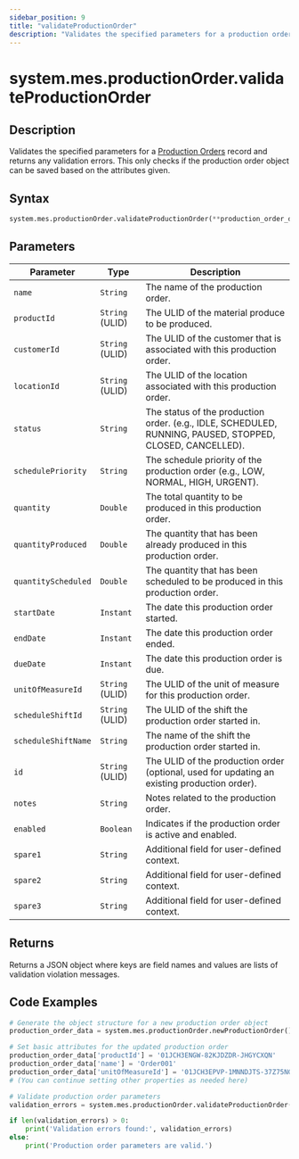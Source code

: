 ```yaml
---
sidebar_position: 9
title: "validateProductionOrder"
description: "Validates the specified parameters for a production order."
---
```


# system.mes.productionOrder.validateProductionOrder

## Description

Validates the specified parameters for a [Production Orders](../../data-model/production-order-model/production-order) record and returns any validation errors.
This only checks if the production order object can be saved based on the attributes given.

## Syntax

```python
system.mes.productionOrder.validateProductionOrder(**production_order_data)
```

## Parameters

| Parameter           | Type            | Description                                                                                               |
| ------------------- | --------------- | --------------------------------------------------------------------------------------------------------- |
| `name`              | `String`        | The name of the production order.                                                                         |
| `productId`         | `String` (ULID) | The ULID of the material produce to be produced.                                                          |
| `customerId`        | `String` (ULID) | The ULID of the customer that is associated with this production order.                                   |
| `locationId`        | `String` (ULID) | The ULID of the location associated with this production order.                                           |
| `status`            | `String`        | The status of the production order. (e.g., IDLE, SCHEDULED, RUNNING, PAUSED, STOPPED, CLOSED, CANCELLED). |
| `schedulePriority`  | `String`        | The schedule priority of the production order (e.g., LOW, NORMAL, HIGH, URGENT).                          |
| `quantity`          | `Double`        | The total quantity to be produced in this production order.                                               |
| `quantityProduced`  | `Double`        | The quantity that has been already produced in this production order.                                     |
| `quantityScheduled` | `Double`        | The quantity that has been scheduled to be produced in this production order.                             |
| `startDate`         | `Instant`       | The date this production order started.                                                                   |
| `endDate`           | `Instant`       | The date this production order ended.                                                                     |
| `dueDate`           | `Instant`       | The date this production order is due.                                                                    |
| `unitOfMeasureId`   | `String` (ULID) | The ULID of the unit of measure for this production order.                                                |
| `scheduleShiftId`   | `String` (ULID) | The ULID of the shift the production order started in.                                                    |
| `scheduleShiftName` | `String`        | The name of the shift the production order started in.                                                    |
| `id`                | `String` (ULID) | The ULID of the production order (optional, used for updating an existing production order).              |
| `notes`             | `String`        | Notes related to the production order.                                                                    |
| `enabled`           | `Boolean`       | Indicates if the production order is active and enabled.                                                  |
| `spare1`            | `String`        | Additional field for user-defined context.                                                                |
| `spare2`            | `String`        | Additional field for user-defined context.                                                                |
| `spare3`            | `String`        | Additional field for user-defined context.                                                                |

## Returns

Returns a JSON object where keys are field names and values are lists of validation violation messages.

## Code Examples

```python
# Generate the object structure for a new production order object
production_order_data = system.mes.productionOrder.newProductionOrder()

# Set basic attributes for the updated production order
production_order_data['productId'] = '01JCH3ENGW-82KJDZDR-JHGYCXQN'
production_order_data['name'] = 'Order001'
production_order_data['unitOfMeasureId'] = '01JCH3EPVP-1MNNDJTS-37Z75NGB'
# (You can continue setting other properties as needed here)

# Validate production order parameters
validation_errors = system.mes.productionOrder.validateProductionOrder(**production_order_data)

if len(validation_errors) > 0:
    print('Validation errors found:', validation_errors)
else:
    print('Production order parameters are valid.')
```
